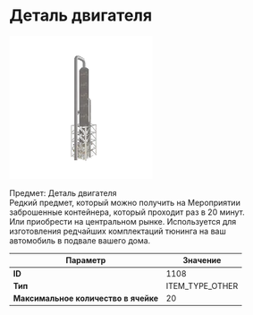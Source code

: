 # Деталь двигателя

![Item Image](../img/1108.webp?raw=true)

Предмет: Деталь двигателя<br>Редкий предмет, который можно получить на Мероприятии<br>заброшенные контейнера, который проходит раз в 20 минут.<br>Или приобрести на центральном рынке. Используется для<br>изготовления редчайших комплектаций тюнинга на ваш<br>автомобиль в подвале вашего дома.


| Параметр | Значение |
|----------|----------|
| **ID** | 1108 |
| **Тип** | ITEM_TYPE_OTHER |
| **Максимальное количество в ячейке** | 20 |

